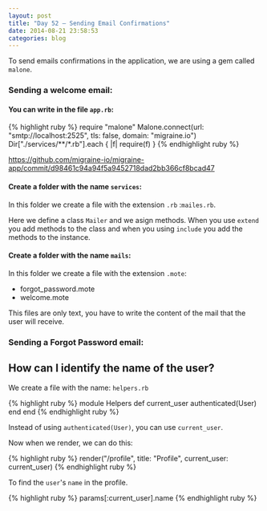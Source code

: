 ```yaml
---
layout: post
title: "Day 52 – Sending Email Confirmations"
date: 2014-08-21 23:58:53
categories: blog
---
```


To send emails confirmations in the application, we are using a gem called `malone`.

### Sending a welcome email:

#### You can write in the file `app.rb`:

{% highlight ruby %}
require "malone"
Malone.connect(url: "smtp://localhost:2525", tls: false, domain: "migraine.io")
Dir["./services/**/*.rb"].each { |f| require(f) }
{% endhighlight ruby %}

<https://github.com/migraine-io/migraine-app/commit/d98461c94a94f5a9452718dad2bb366cf8bcad47>

#### Create a folder with the name `services`:

In this folder we create a file with the extension `.rb` :`mailes.rb`.

Here we define a class `Mailer` and we asign methods.
When you use `extend` you add methods to the class and when you using `include` you add the methods to the instance.


<script src="https://gist.github.com/rociopaez/1870f8848809e7f4764d.js"></script>

#### Create a folder with the name `mails`:

In this folder we create a file with the extension `.mote`:  
- forgot_password.mote  
- welcome.mote  

This files are only text, you have to write the content of the mail that the user will receive.

### Sending a Forgot Password email:

<script src="https://gist.github.com/rociopaez/598e580b0b0b5e7460eb.js"></script>

## How can I identify the name of the user?

We create a file with the name: `helpers.rb`

{% highlight ruby %}
module Helpers
  def current_user
    authenticated(User)
  end
end
{% endhighlight ruby %}

Instead of using `authenticated(User)`, you can use `current_user`.

Now when we render, we can do this:

{% highlight ruby %}
render("/profile", title: "Profile", current_user: current_user)
{% endhighlight ruby %}

To find the `user`'s `name` in the profile.

{% highlight ruby %}
params[:current_user].name
{% endhighlight ruby %}
